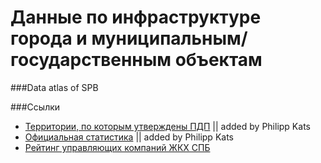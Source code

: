 Данные по инфраструктуре города и муниципальным/государственным объектам
==================

###Data atlas of SPB



###Ссылки

- [Территории, по которым утверждены ПДП](http://data.gov.spb.ru/datasets/6255/) || added by Philipp Kats
- [Официальная статистика](http://gov.spb.ru/helper/new_stat/) || added by Philipp Kats
- [Рейтинг управляющих компаний ЖКХ СПБ](http://www.gilkom-complex.ru/index.php?option=com_mtree&task=viewlink&link_id=1907)


